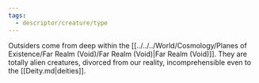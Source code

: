 ```yaml
---
tags:
  - descriptor/creature/type
---
```

Outsiders come from deep within the [[../../../World/Cosmology/Planes of Existence/Far Realm (Void)/Far Realm (Void)|Far Realm (Void)]].
They are totally alien creatures, divorced from our reality, incomprehensible even to the [[Deity.md|deities]].